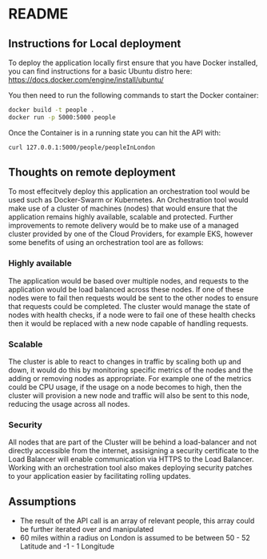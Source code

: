 # README

## Instructions for Local deployment

To deploy the application locally first ensure that you have Docker installed, you can find instructions for a basic Ubuntu distro here:
https://docs.docker.com/engine/install/ubuntu/

You then need to run the following commands to start the Docker container:
```sh
docker build -t people .
docker run -p 5000:5000 people
```

Once the Container is in a running state you can hit the API with:
```sh
curl 127.0.0.1:5000/people/peopleInLondon
```
## Thoughts on remote deployment

To most effecitvely deploy this application an orchestration tool would be used such as Docker-Swarm or Kubernetes.  An Orchestration tool would make use of a cluster of machines (nodes) that would ensure that the application remains highly available, scalable and protected.  Further improvements to remote delivery would be to make use of a managed cluster provided by one of the Cloud Providers, for example EKS, however some benefits of using an orchestration tool are as follows:

### Highly available

The application would be based over multiple nodes, and requests to the application would be load balanced across these nodes.  If one of these nodes were to fail then requests would be sent to the other nodes to ensure that requests could be completed.  The cluster would manage the state of nodes with health checks, if a node were to fail one of these health checks then it would be replaced with a new node capable of handling requests.

### Scalable

The cluster is able to react to changes in traffic by scaling both up and down, it would do this by monitoring specific metrics of the nodes and the adding or removing nodes as appropriate.  For example one of the metrics could be CPU usage, if the usage on a node becomes to high, then the cluster will provision a new node and traffic will also be sent to this node, reducing the usage across all nodes.

### Security

All nodes that are part of the Cluster will be behind a load-balancer and not directly accessible from the internet, assisigning a security certificate to the Load Balancer will enable communication via HTTPS to the Load Balancer.  Working with an orchestration tool also makes deploying security patches to your application easier by facilitating rolling updates.


## Assumptions

- The result of the API call is an array of relevant people, this array could be further iterated over and manipulated
- 60 miles within a radius on London is assumed to be between 50 - 52 Latitude and -1 - 1 Longitude
